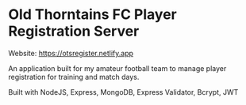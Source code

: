 # Old Thorntains FC Player Registration Server

Website: https://otsregister.netlify.app

An application built for my amateur football team to manage player registration for training and match days.

Built with NodeJS, Express, MongoDB, Express Validator, Bcrypt, JWT
